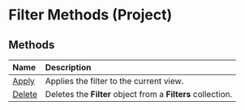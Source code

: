 
# Filter Methods (Project)

## Methods



|**Name**|**Description**|
|:-----|:-----|
|[Apply](bc9a406c-d4ae-0fa5-a5b1-70bf3520fac4.md)|Applies the filter to the current view.|
|[Delete](f0227a43-efc6-0cba-25ee-dc6320ca1206.md)|Deletes the  **Filter** object from a **Filters** collection.|
